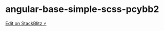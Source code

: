 # angular-base-simple-scss-pcybb2

[Edit on StackBlitz ⚡️](https://stackblitz.com/edit/angular-base-simple-scss-pcybb2)